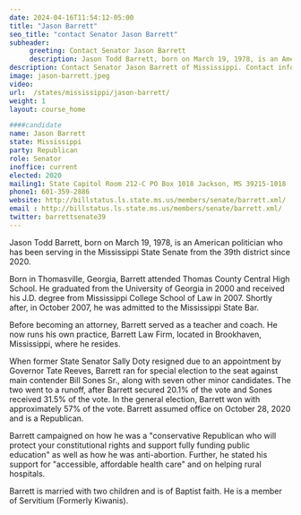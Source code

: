 ```yaml
---
date: 2024-04-16T11:54:12-05:00
title: "Jason Barrett"
seo_title: "contact Senator Jason Barrett"
subheader:
     greeting: Contact Senator Jason Barrett
     description: Jason Todd Barrett, born on March 19, 1978, is an American politician who has been serving in the Mississippi State Senate from the 39th district since 2020.
description: Contact Senator Jason Barrett of Mississippi. Contact information for Jason Barrett includes email address, phone number, and mailing address.
image: jason-barrett.jpeg
video:
url:  /states/mississippi/jason-barrett/
weight: 1
layout: course_home

####candidate
name: Jason Barrett
state: Mississippi
party: Republican
role: Senator
inoffice: current
elected: 2020
mailing1: State Capitol Room 212-C PO Box 1018 Jackson, MS 39215-1018
phone1: 601-359-2886
website: http://billstatus.ls.state.ms.us/members/senate/barrett.xml/
email : http://billstatus.ls.state.ms.us/members/senate/barrett.xml/
twitter: barrettsenate39
---
```


Jason Todd Barrett, born on March 19, 1978, is an American politician who has been serving in the Mississippi State Senate from the 39th district since 2020.

Born in Thomasville, Georgia, Barrett attended Thomas County Central High School. He graduated from the University of Georgia in 2000 and received his J.D. degree from Mississippi College School of Law in 2007. Shortly after, in October 2007, he was admitted to the Mississippi State Bar.

Before becoming an attorney, Barrett served as a teacher and coach. He now runs his own practice, Barrett Law Firm, located in Brookhaven, Mississippi, where he resides.

When former State Senator Sally Doty resigned due to an appointment by Governor Tate Reeves, Barrett ran for special election to the seat against main contender Bill Sones Sr., along with seven other minor candidates. The two went to a runoff, after Barrett secured 20.1% of the vote and Sones received 31.5% of the vote. In the general election, Barrett won with approximately 57% of the vote. Barrett assumed office on October 28, 2020 and is a Republican.

Barrett campaigned on how he was a "conservative Republican who will protect your constitutional rights and support fully funding public education" as well as how he was anti-abortion. Further, he stated his support for "accessible, affordable health care" and on helping rural hospitals.

Barrett is married with two children and is of Baptist faith. He is a member of Servitium (Formerly Kiwanis).

